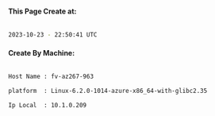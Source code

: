 
   
#### This Page Create at:

```bash

2023-10-23 - 22:50:41 UTC

```

#### Create By Machine:

```bash

Host Name : fv-az267-963

platform  : Linux-6.2.0-1014-azure-x86_64-with-glibc2.35

Ip Local  : 10.1.0.209

```

